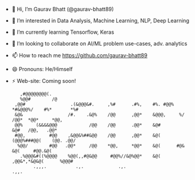 - 👋 Hi, I’m Gaurav Bhatt (@gaurav-bhatt89)
- 👀 I’m interested in Data Analysis, Machine Learning, NLP, Deep Learning
- 🌱 I’m currently learning Tensorflow, Keras
- 💞️ I’m looking to collaborate on AI/ML problem use-cases, adv. analytics
- 📫 How to reach me https://github.com/gaurav-bhatt89
- 😄 Pronouns: He/Himself
- ⚡ Web-site: Coming soon!
  
         ,#@@@@@@@@(.                                                                             
         %@@#        /@                                                                             
       ,@@#                 .(&@@@&#.     ,%#      .#%,    #%. #@@%   *#&@@@%/    #%*       *%#     
       &@&                 /#.    .&@%    /@@      ,@@*    &@@@,     %/     /@@*  *@@*     *@@,     
       @@%     (&&&&@@@            /@@    /@@      .@@*    &@#               &@#   /@@,   .@@*      
       #@@,         #@@    ,&@@&%##&@@    /@@      ,@@*    &@(       (@@@%###@@(    (@@. .@@/       
        %@@/        #@@   .@@*     /@@    *@@,     *@@*    &@(      #@&      &@(     #@@.&@(        
         .%@@@&#((%@@@@    %@@(,,#@&@@     #@@%//&@%@@*    &@(      ,@@&*,*&@&@(      %@@@#         
              .,,,.           .,.             .,.                      .,,.                        
<!---
gaurav-bhatt89/gaurav-bhatt89 is a ✨ special ✨ repository because its `README.md` (this file) appears on your GitHub profile.
You can click the Preview link to take a look at your changes.
--->
<!--<h2> 🚀 &nbsp;Some Tools I Have Used and Learned</h2>
<p align="left">
<img src="https://github.com/user-attachments/assets/d6a2e74f-0eea-4824-80b5-6a3ae924316d" alt="vscode" width="45" height="45"/>
<img src="https://github.com/user-attachments/assets/bdc60aec-2c51-421d-a7a2-9ee486eb9fac" alt="bash" width="45" height="45"/>
<img src="https://github.com/user-attachments/assets/bf76405a-e825-4907-864d-e8d470e17760" alt="php" width="45" height="45"/>
<img src="https://cdn.jsdelivr.net/gh/devicons/devicon@latest/icons/mysql/mysql-original-wordmark.svg" alt="php" width="45" height="45"/>
<img src="https://cdn.jsdelivr.net/gh/devicons/devicon@latest/icons/azure/azure-original.svg" alt="php" width="45" height="45"/>
<img src="https://cdn.jsdelivr.net/gh/devicons/devicon@latest/icons/apachespark/apachespark-original-wordmark.svg" alt="php" width="45" height="45"/>
<img src="https://github.com/user-attachments/assets/666c3d5a-f020-4988-ab90-4055affa936c" alt="php" width="45" height="45"/>
<img src="https://cdn.jsdelivr.net/gh/devicons/devicon@latest/icons/azure/azure-original.svg" alt="php" width="45" height="45"/>
<img src="https://cdn.jsdelivr.net/gh/devicons/devicon@latest/icons/azure/azure-original.svg" alt="php" width="45" height="45"/>
<img src="https://cdn.jsdelivr.net/gh/devicons/devicon@latest/icons/azure/azure-original.svg" alt="php" width="45" height="45"/>

</p>
![image](https://github.com/user-attachments/assets/bf76405a-e825-4907-864d-e8d470e17760)
 <!--  <![image](https://github.com/user-attachments/assets/666c3d5a-f020-4988-ab90-4055affa936c)
  vscode python cLang cplusplus javascript react VueJS html css3 mongodb mysql nodejs php Laravel flutter docker kubernetes linux git bash figma 




